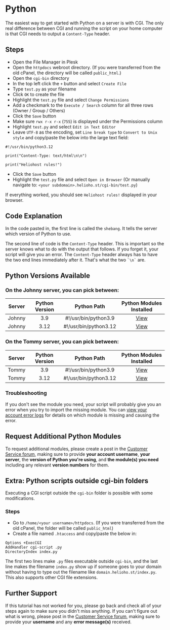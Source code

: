 # Python

The easiest way to get started with Python on a server is with CGI. The only real difference between CGI and running the script on your home computer is that CGI needs to output a `Content-Type` header.

## Steps

* Open the File Manager in Plesk
* Open the `httpdocs` webroot directory. (If you were transferred from the old cPanel, the directory will be called `public_html`.)
* Open the `cgi-bin` directory
* In the top left click the `+` button and select `Create File`
* Type `test.py` as your filename
* Click `OK` to create the file
* Highlight the `test.py` file and select `Change Permissions`
* Add a checkmark to the `Execute / Search` column for all three rows (Owner / Group / Others)
* Click the `Save` button
* Make sure `rwx r-x r-x` (`755`) is displayed under the Permissions column
* Highlight `test.py` and select `Edit in Text Editor`
* Leave `UTF-8` as the encoding, set `Line break type` to `Convert to Unix style` and copy/paste the below into the large text field:
```
#!/usr/bin/python3.12

print("Content-Type: text/html\n\n")

print("Heliohost rules!")
```
* Click the `Save` button
* Highlight the `test.py` file and select `Open in Browser` (Or manually navigate to: `<your subdomain>.helioho.st/cgi-bin/test.py`)

If everything worked, you should see `Heliohost rules!` displayed in your browser. 

## Code Explanation

In the code pasted in, the first line is called the `shebang`. It tells the server which version of Python to use. 

The second line of code is the `Content-Type` header. This is important so the server knows what to do with the output that follows. If you forget it, your script will give you an error. The `Content-Type` header always has to have the two end lines immediately after it. That's what the two `` `\n` `` are.

## Python Versions Available

### On the Johnny server, you can pick between:

| Server  | Python Version | Python Path           | Python Modules Installed                                 |
| :-----: | :------------: | :-------------------: | :------------------------------------------------------: |
| Johnny  | 3.9            | #!/usr/bin/python3.9  | [View](https://krydos2.heliohost.org/pyinfo/info3.9.py)  |
| Johnny  | 3.12           | #!/usr/bin/python3.12 | [View](https://krydos2.heliohost.org/pyinfo/info3.12.py) |

### On the Tommy server, you can pick between:

| Server | Python Version | Python Path           | Python Modules Installed                                |
| :----: | :------------: | :-------------------: | :-----------------------------------------------------: |
| Tommy  | 3.9            | #!/usr/bin/python3.9  | [View](https://krydos1.heliohost.org/pyinfo/info3.9.py)  |
| Tommy  | 3.12           | #!/usr/bin/python3.12 | [View](https://krydos1.heliohost.org/pyinfo/info3.12.py) |

### Troubleshooting

If you don't see the module you need, your script will probably give you an error when you try to import the missing module. You can [view your account error logs](../tutorials/plesk/view-error-logs.md) for details on which module is missing and causing the error.

## Request Additional Python Modules

To request additional modules, please create a post in the [Customer Service forum](https://helionet.org/index/forum/45-customer-service/?do=add), making sure to provide **your account username**, **your server**, the **version of Python you're using**, and **the module(s) you need** including any relevant **version numbers** for them.

## Extra: Python scripts outside cgi-bin folders

Executing a CGI script outside the `cgi-bin` folder is possible with some modifications.

### Steps

* Go to `/home/<your username>/httpdocs`. (If you were transferred from the old cPanel, the folder will be called `public_html`)
* Create a file named `.htaccess` and copy/paste the below in:
```
Options +ExecCGI
AddHandler cgi-script .py
DirectoryIndex index.py
```
The first two lines make `.py` files executable outside `cgi-bin`, and the last line makes the filename `index.py` show up if someone goes to your domain without having to type out the filename like `domain.helioho.st/index.py`. This also supports other CGI file extensions.

## Further Support

If this tutorial has not worked for you, please go back and check all of your steps again to make sure you didn't miss anything. If you can't figure out what is wrong, please post in the [Customer Service forum](https://helionet.org/index/forum/45-customer-service/?do=add), making sure to provide your **username** and any **error message(s)** received.